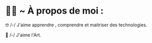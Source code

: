 # 👨‍🎓 ~ À propos de moi :

 🤓 /-/ J'aime apprendre , comprendre et maitriser des technologies.
 
🎨  /-/ J'aime l'Art.
